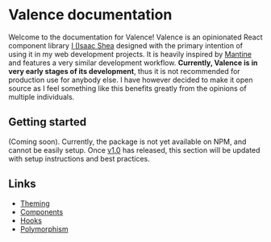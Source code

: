 # Valence documentation
Welcome to the documentation for Valence! Valence is an opinionated React component library [I (Isaac Shea](https://isaacshea.com/) designed with the primary intention of using it in my web development projects. It is heavily inspired by [Mantine](https://mantine.dev/) and features a very similar development workflow. **Currently, Valence is in very early stages of its development**, thus it is not recommended for production use for anybody else. I have however decided to make it open source as I feel something like this benefits greatly from the opinions of multiple individuals.

## Getting started
(Coming soon). Currently, the package is not yet available on NPM, and cannot be easily setup. Once [v1.0](https://github.com/orgs/valence-dev/projects/1) has released, this section will be updated with setup instructions and best practices.

## Links
- [Theming](core/valence-provider.md)
- [Components](components/components.md)
- [Hooks](hooks/hooks.md)
- [Polymorphism](core/polymorphism.md)
